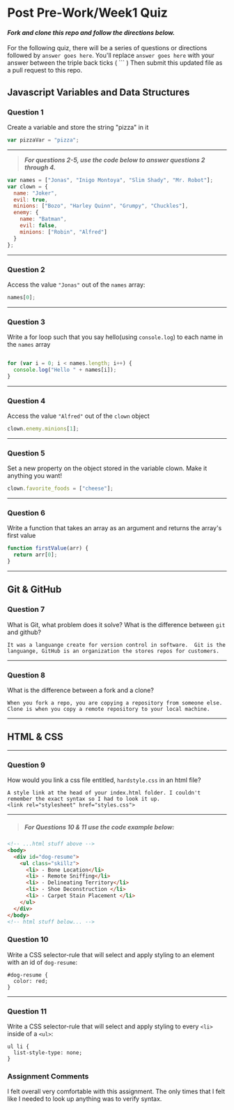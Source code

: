 # Post Pre-Work/Week1 Quiz

#### ***Fork and clone this repo and follow the directions below.***

For the following quiz, there will be a series of questions or directions followed by `answer goes here`. You'll replace `answer goes here` with your answer between the triple back ticks ( \`\`\` ) Then submit this updated file as a pull request to this repo.

## Javascript Variables and Data Structures

### Question 1

Create a variable and store the string "pizza" in it

```js
var pizzaVar = "pizza";
```

---

>  ***For questions 2-5, use the code below to answer questions 2 through 4.***

```js
var names = ["Jonas", "Inigo Montoya", "Slim Shady", "Mr. Robot"];
var clown = {
  name: "Joker",
  evil: true,
  minions: ["Bozo", "Harley Quinn", "Grumpy", "Chuckles"],
  enemy: {
    name: "Batman",
    evil: false,
    minions: ["Robin", "Alfred"]  
  }
};
```

---

### Question 2

Access the value `"Jonas"` out of the `names` array:

```js
names[0];
```

---
### Question 3

Write a for loop such that you say hello(using `console.log`) to each name in the `names` array

```js

for (var i = 0; i < names.length; i++) {
  console.log("Hello " + names[i]);
}
```

---


### Question 4

Access the value `"Alfred"` out of the `clown` object

```js
clown.enemy.minions[1];
```

---
### Question 5

Set a new property on the object stored in the variable clown. Make it anything you want!

```js
clown.favorite_foods = ["cheese"];
```

---
### Question 6
Write a function that takes an array as an argument and returns the array's first value

```js
function firstValue(arr) {
  return arr[0];
}
```
---

## Git & GitHub

### Question 7

What is Git, what problem does it solve? What is the difference between `git` and github?

```
It was a languange create for version control in software.  Git is the languange, GitHub is an organization the stores repos for customers.

```

---

### Question 8

What is the difference between a fork and a clone?

```
When you fork a repo, you are copying a repository from someone else.  Clone is when you copy a remote repository to your local machine.

```

---

## HTML & CSS

---

### Question 9

How would you link a css file entitled, `hardstyle.css` in an html file?

```
A style link at the head of your index.html folder. I couldn't remember the exact syntax so I had to look it up.
<link rel="stylesheet" href="styles.css">
```

---

> ##### For Questions 10 & 11 use the code example below:

```HTML
<!-- ...html stuff above -->
<body>
  <div id="dog-resume">
    <ul class="skillz">
      <li> - Bone Location</li>
      <li> - Remote Sniffing</li>
      <li> - Delineating Territory</li>
      <li> - Shoe Deconstruction </li>
      <li> - Carpet Stain Placement </li>
    </ul>
  </div>
</body>
<!-- html stuff below... -->
```

### Question 10

Write a CSS selector-rule that will select and apply styling to an element with an id of `dog-resume`:


```
#dog-resume {
  color: red;
}
```

---

### Question 11

Write a CSS selector-rule that will select and apply styling to every `<li>` inside of a `<ul>`:

```
ul li {
  list-style-type: none;
}
```
### Assignment Comments

I felt overall very comfortable with this assignment. The only times that I felt like I needed to look up anything was to verify syntax.
